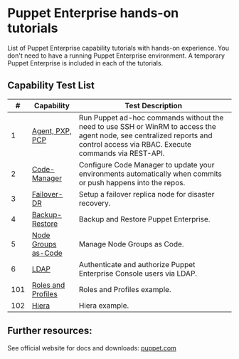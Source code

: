 # Puppet Enterprise hands-on tutorials

List of Puppet Enterprise capability tutorials with hands-on experience. You don't need to have a running Puppet Enterprise environment. A temporary Puppet Enterprise is included in each of the tutorials.

## Capability Test List

| #  | Capability                              | Test Description                                                                                                                                                                                                                                                                 |
|----|------------------------------------|-----------------------------------------------------------------------------------------------------------------------------------------------------------------------------------------------------------------------------------------------------------------------------|
| 1  | [Agent, PXP, PCP](capabilities/01-pxp.md)    | Run Puppet ad-hoc commands without the need to use SSH or WinRM to access the agent node, see centralized reports and control access via RBAC. Execute commands via REST-API.                                                              |
| 2  | [Code-Manager](capabilities/02-codemanager-config.md)            | Configure Code Manager to update your environments automatically when commits or push happens into the repos.                                                                                                          |
| 3  | [Failover-DR](capabilities/03-failover-dr.md)           | Setup a failover replica node for disaster recovery.                         |
| 4  | [Backup-Restore](capabilities/04-backup.md)    | Backup and Restore Puppet Enterprise.                                                 |
| 5  | [Node Groups <br>as-Code](capabilities/05-nodegroups-ascode.md)    | Manage Node Groups as Code.                                             |
| 6  | [LDAP](capabilities/06-ldap.md)           | Authenticate and authorize Puppet Enterprise Console users via LDAP.                                     |
| 101  | [Roles and Profiles](capabilities/101-roles-profiles.md)           | Roles and Profiles example.                  |
| 102  | [Hiera](capabilities/102-hiera.md)           | Hiera example.                  |


## Further resources:

See official website for docs and downloads: [puppet.com](https://www.puppet.com)
